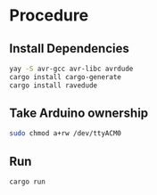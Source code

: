 # Procedure

## Install Dependencies

```sh
yay -S avr-gcc avr-libc avrdude
cargo install cargo-generate
cargo install ravedude
```

## Take Arduino ownership

```sh
sudo chmod a+rw /dev/ttyACM0
```

## Run

```sh
cargo run
```
